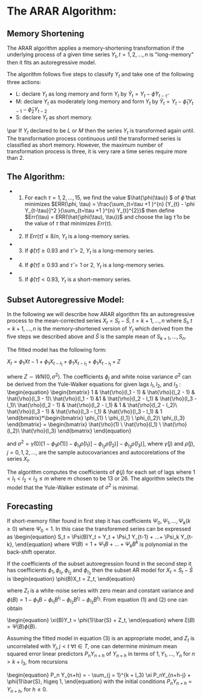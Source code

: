 # The ARAR Algorithm:
## Memory Shortening
The ARAR algorithm applies a memory-shortening transformation if the underlying process of a given time series ${Y_{t}, t = 1, 2, ..., n}$ is "long-memory" then it fits an autoregressive model.

The algorithm follows five steps to classify ${Y_{t}}$ and take one of the following three actions:


* L: declare ${Y_{t}}$ as long memory and form  ${Y_{t}}$ by ${\tilde{Y}_{t} = Y_{t} - \hat{\phi}Y_{t - \hat{\tau}}}$
* M: declare ${Y_{t}}$ as moderately long memory and form  ${Y_{t}}$ by ${\tilde{Y}_{t} = Y_{t} - \hat{\phi}_{1}Y_{t -1} - \hat{\phi}_{2}Y_{t -2}}$
* S: declare ${Y_{t}}$ as short memory.


\par If ${Y_{t}}$ declared to be $L$ or $M$ then the series ${Y_{t}}$ is transformed again until. The transformation process continuous until the transformed series is classified as short memory. However, the maximum number of transformation process is three, it is very rare a time series require more than 2.

## The Algorithm:

* 1. For each $\tau = 1, 2, ..., 15$, we find the value $\hat{\phi(\tau)} $ of $\hat{\phi}$ that minimizes $ERR(\phi, \tau) = \frac{\sum_{t=\tau +1 }^{n} [Y_{t} - \phi Y_{t-\tau}]^2 }{\sum_{t=\tau +1 }^{n} Y_{t}^{2}}$ then define $Err(\tau) = ERR(\hat{\phi(\tau), \tau})$ and choose the lag $\hat{\tau}$ to be the value of $\tau$ that minimizes  $Err(\tau)$.
* 2. If $Err(\hat{\tau}) \leq  8/n$,  ${Y_{t}}$ is a long-memory series.
* 3. If $\hat{\phi}( \hat{\tau} ) \geq 0.93$ and $\hat{\tau} > 2$,  ${Y_{t}}$ is a long-memory series.
* 4. If $\hat{\phi}( \hat{\tau} ) \geq 0.93$ and $\hat{\tau} = 1$ or $2$, ${Y_{t}}$ is a long-memory series.
* 5. If $\hat{\phi}( \hat{\tau} ) < 0.93$, ${Y_{t}}$ is a short-memory series.


## Subset Autoregressive Model:

In the following we will describe how ARAR algorithm fits an autoregressive process to the mean-corrected series $X_{t} = S_{t}- {\bar{S}}$, $t = k+1, ..., n$ where ${S_{t}, t = k + 1, ..., n}$ is the memory-shortened version of  ${Y_{t}}$ which derived from the five steps we described above and $\bar{S}$ is the sample mean of $S_{k+1}, ..., S_{n}$.

The fitted model has the following form:

$X_{t} = \phi_{1}X{t-1} + \phi_{1}X_{t-l_{1}} + \phi_{1}X_{t- l_{1}} + \phi_{1}X_{t-l_{1}} + Z$

where $Z \sim WN(0, \sigma^{2})$. The coefficients $\phi_{j}$ and white noise variance $\sigma^2$ can be derived from the Yule-Walker equations for given lags $l_1, l_2,$ and $l_3$ :
\begin{equation}
 \begin{bmatrix}
1 & \hat{\rho}(l_1 - 1) & \hat{\rho}(l_2 - 1) & \hat{\rho}(l_3 - 1)\\
\hat{\rho}(l_1 - 1) &1 & \hat{\rho}(l_2 - l_1) & \hat{\rho}(l_3 - l_1)\\
\hat{\rho}(l_2 - 1) & \hat{\rho}(l_2 - l_1) & 1 & \hat{\rho}(l_2 - l_2)\\
\hat{\rho}(l_3 - 1) & \hat{\rho}(l_3 - l_1) & \hat{\rho}(l_3 - l_1) & 1
\end{bmatrix}*\begin{bmatrix}
\phi_{1} \\
\phi_{l_1} \\
\phi_{l_2}\\
\phi_{l_3}
\end{bmatrix} = \begin{bmatrix} \hat{\rho}(1) \\ \hat{\rho}(l_1) \\ \hat{\rho}(l_2)\\ \hat{\rho}(l_3) \end{bmatrix}
\end{equation}

and $\sigma^2 = \hat{\gamma}(0) [1-\phi_1\hat{\rho}(1)] - \phi_{l_1}\hat{\rho}(l_1)] - \phi_{l_2}\hat{\rho}(l_2)] - \phi_{l_3}\hat{\rho}(l_3)]$, where $\hat{\gamma}(j)$ and $\hat{\rho}(j), j = 0, 1, 2, ...,$ are the sample autocovariances and autocorelations of the series $X_{t}$.

The algorithm computes the coefficients of $\phi(j)$ for each set of lags where $1<l_1<l_2<l_3 \leq m$ where m chosen to be 13 or 26. The algorithm selects the model that the Yule-Walker estimate of $\sigma^2$ is minimal.

## Forecasting

If short-memory filter found in first step it has coefficients $\Psi_0, \Psi_1, ..., \Psi_k (k \geq0)$ where $\Psi_0 = 1$. In this case the transforemed series can be expressed as
\begin{equation}
    S_t = \Psi(B)Y_t = Y_t + \Psi_1 Y_{t-1} + ...+ \Psi_k Y_{t-k},
\end{equation}
where $\Psi(B) = 1 + \Psi_1B + ...+ \Psi_k B^k$ is polynomial in the back-shift operator.

If the coefficients of the subset autoregression found in the second step it has coefficients $\phi_1, \phi_{l_1},  \phi_{l_2}$ and $\phi_{l_3}$ then the subset AR model for $X_t = S_t - \bar{S}$ is
\begin{equation}
    \phi(B)X_t = Z_t,
\end{equation}

where $Z_t$ is a white-noise series with zero mean and constant variance and $\phi(B) = 1 - \phi_1B - \phi_{l_1}B^{l_1} - \phi_{l_2}B^{l_2} - \phi_{l_3}B^{l_3}$. From equation (1) and (2) one can obtain

\begin{equation}
    \xi(B)Y_t = \phi(1)\bar{S} + Z_t,
\end{equation}
where $\xi (B) = \Psi(B)\phi(B)$.

Assuming the fitted model in equation (3) is an appropriate model, and $Z_t$ is uncorrelated with $Y_j, j <t$ $\forall t \in T$, one can determine minimum mean squared error linear predictors $P_n Y_{n + h}$ of $Y_{n+h}$ in terms of ${1, Y_1, ..., Y_n}$ for $n > k + l_3$, from recursions

\begin{equation}
    P_n Y_{n+h} = - \sum_{j = 1}^{k + l_3} \xi P_nY_{n+h-j} + \phi(1)\bar{S},  h\geq 1,
\end{equation}
with the initial conditions $P_n Y_{n+h} = Y_{n + h}$, for $h\leq0$.

